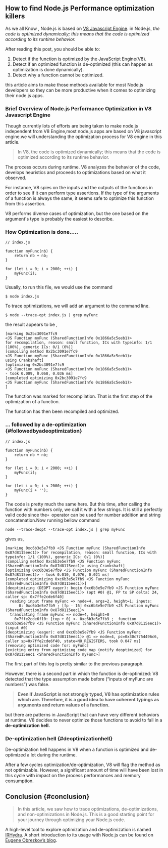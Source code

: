 ## How to find Node.js Performance optimization killers

As we all Know , Node.js is based on [V8 Javascript Engine](https://github.com/v8/v8/wiki). in Node.js, _the code is optimized dynamically; this means that the code is optimized according to its runtime behavior._

After reading this post, you should be able to:

1. Detect if the function is optimized by the JavaScript Engine\(V8\).
2. Detect if an optimized function is de-optimized \(this can happen as optimization is done dynamically\).
3. Detect why a function cannot be optimized.

this article aims to make those methods available for most Node.js developers so they can be more productive when it comes to optimizing their node.js apps.

### Brief Overview of Node.js Performance Optimization in V8 Javascript Engine

Though currently lots of efforts are being taken to make node.js independent from V8 Engine,most node.js apps are based on V8 javascript engine.we will understanding the optimization process for V8 engine in this article.

> In V8, the code is optimized dynamically; this means that the code is optimized according to its runtime behavior.

The process occurs during runtime. V8 analyzes the behavior of the code, develops heuristics and proceeds to optimizations based on what it observed.

For instance, V8 spies on the inputs and the outputs of the functions in order to see if it can perform type assertions. If the type of the arguments of a function is always the same, it seems safe to optimize this function from this assertion.

V8 performs diverse cases of optimization, but the one based on the argument's type is probably the easiest to describe.

### How Optimization is done.....

```
// index.js

function myFunc(nb) {  
    return nb + nb;
}

for (let i = 0; i < 2000; ++i) {  
    myFunc(i);
}
```

Usually, to run this file, we would use the command

`$ node index.js`

To trace optimizations, we will add an argument to the command line.

```
$ node --trace-opt index.js | grep myFunc
```

the result appears to be ,

```
[marking 0x2bc3091e7fc9 
<JS Function myFunc (SharedFunctionInfo 0x1866a5c5eeb1)> 
for recompilation, reason: small function, ICs with typeinfo: 1/1 (100%), generic ICs: 0/1 (0%)]
[compiling method 0x2bc3091e7fc9 
<JS Function myFunc (SharedFunctionInfo 0x1866a5c5eeb1)> 
using Crankshaft]
[optimizing 0x2bc3091e7fc9 
<JS Function myFunc (SharedFunctionInfo 0x1866a5c5eeb1)> 
- took 0.009, 0.068, 0.036 ms]
[completed optimizing 0x2bc3091e7fc9 
<JS Function myFunc (SharedFunctionInfo 0x1866a5c5eeb1)>
]
```

The function was marked for recompilation. That is the first step of the optimization of a function.

The function has then been recompiled and optimized.

### ... followed by a de-optimization {#followedbyadeoptimization}

```
// index.js

function myFunc(nb) {  
    return nb + nb;
}

for (let i = 0; i < 2000; ++i) {  
    myFunc(i);
}

for (let i = 0; i < 2000; ++i) {  
    myFunc(i + '');
}
```

The code is pretty much the same here. But this time, after calling the function with numbers only, we call it with a few strings. It is still a perfectly valid code since the`+ `operator can be used for number addition and string concatenation.Now running bellow command 

```
node --trace-deopt --trace-opt index.js | grep myFunc
```

gives us,

```
[marking 0xc6b3e5e7fb9 <JS Function myFunc (SharedFunctionInfo 0x87d8115eec1)> for recompilation, reason: small function, ICs with typeinfo: 1/1 (100%), generic ICs: 0/1 (0%)]
[compiling method 0xc6b3e5e7fb9 <JS Function myFunc (SharedFunctionInfo 0x87d8115eec1)> using Crankshaft]
[optimizing 0xc6b3e5e7fb9 <JS Function myFunc (SharedFunctionInfo 0x87d8115eec1)> - took 0.010, 0.076, 0.021 ms]
[completed optimizing 0xc6b3e5e7fb9 <JS Function myFunc (SharedFunctionInfo 0x87d8115eec1)>]
[deoptimizing (DEOPT eager): begin 0xc6b3e5e7fb9 <JS Function myFunc (SharedFunctionInfo 0x87d8115eec1)> (opt #0) @1, FP to SP delta: 24, caller sp: 0x7ffe2cde6f40]
  reading input frame myFunc => node=4, args=2, height=1; inputs:
      0: 0xc6b3e5e7fb9 ; [fp - 16] 0xc6b3e5e7fb9 <JS Function myFunc (SharedFunctionInfo 0x87d8115eec1)>
  translating frame myFunc => node=4, height=0
    0x7ffe2cde6f10: [top + 0] <- 0xc6b3e5e7fb9 ;  function    0xc6b3e5e7fb9 <JS Function myFunc (SharedFunctionInfo 0x87d8115eec1)>  (input #0)
[deoptimizing (eager): end 0xc6b3e5e7fb9 <JS Function myFunc (SharedFunctionInfo 0x87d8115eec1)> @1 => node=4, pc=0x30c7754496c6, caller sp=0x7ffe2cde6f40, state=NO_REGISTERS, took 0.047 ms]
[removing optimized code for: myFunc]
[evicting entry from optimizing code map (notify deoptimized) for 0x87d8115eec1 <SharedFunctionInfo myFunc>]
```

The first part of this log is pretty similar to the previous paragraph.

However, there is a second part in which the function is de-optimized: V8 detected that the type assumption made before \(“inputs of myFunc are numbers”\) was false.

> **Even if JavaScript is not strongly typed, V8 has optimization rules which are. Therefore, it is a good idea to have coherent typings as arguments and return values of a function.**

but there are patterns in JavaScript that can have very different behaviors at runtime. V8 decides to never optimize those functions to avoid to fall in a **de-optimization hell.**

### De-optimization hell {#deoptimizationhell}

De-optimization hell happens in V8 when a function is optimized and de-optimized a lot during the runtime.

After a few cycles optimization/de-optimization, V8 will flag the method as not optimizable. However, a significant amount of time will have been lost in this cycle with impact on the process performances and memory consumption.

## Conclusion {#conclusion}

> In this article, we saw how to trace optimizations, de-optimizations, and non-optimizations in Node.js. This is a good starting point for your journey through optimizing your Node.js code.

A high-level tool to explore optimization and de-optimization is named [IRHydra](http://mrale.ph/irhydra/2/). A short introduction to its usage with Node.js can be found on [Eugene Obrezkov’s blog](https://blog.ghaiklor.com/tracing-de-optimizations-in-nodejs-2ba16900fc6f#.p06hncpvs).



